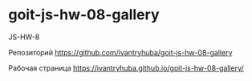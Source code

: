 # goit-js-hw-08-gallery
JS-HW-8

Репозиторий
https://github.com/ivantryhuba/goit-js-hw-08-gallery

Рабочая страница
https://ivantryhuba.github.io/goit-js-hw-08-gallery/
